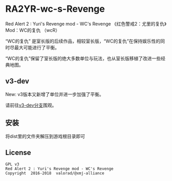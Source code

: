 # RA2YR-wc-s-Revenge
Red Alert 2 : Yuri's Revenge mod - WC's Revenge
《红色警戒2：尤里的复仇》Mod：WC的复仇 （wcR）

“WC的复仇” 是室长版的后续作品，相较室长版，“WC的复仇”在保持娱乐性的同时尽最大可能进行了平衡。

“WC的复仇”保留了室长版的绝大多数单位与玩法，也从室长版移植了改进一些经典地图。

## v3-dev
New: v3版本又新增了单位并进一步加强了平衡。

请前往[v3-dev分支](https://github.com/valorad/RA2YR-wc-s-Revenge/tree/v3-dev)围观。

## 安装
将dist里的文件夹解压到游戏根目录即可

## License

    GPL v3
    Red Alert 2 : Yuri's Revenge mod - WC's Revenge
    Copyright  2016-2018  valorad/@xmj-alliance
